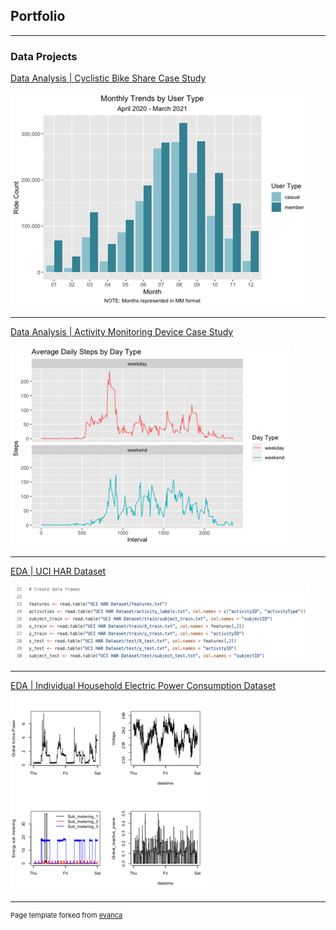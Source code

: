 ## Portfolio

---

### Data Projects 

[Data Analysis | Cyclistic Bike Share Case Study](/bikesharing_cs)

<img src="images/cyclistic_graph.png?raw=true"/>

---
[Data Analysis | Activity Monitoring Device Case Study](/healthdata_cs)

<img src="images/fitbit.png?raw=true"/>

---
[EDA | UCI HAR Dataset](/EDA_tidydata)

<img src="images/uci_har.png?raw=true"/>

---
[EDA | Individual Household Electric Power Consumption Dataset](/EDA_project1)
<img src="images/EDA_project1.png?raw=true"/>

---
<p style="font-size:11px">Page template forked from <a href="https://github.com/evanca/quick-portfolio">evanca</a></p>
<!-- Remove above link if you don't want to attibute -->
